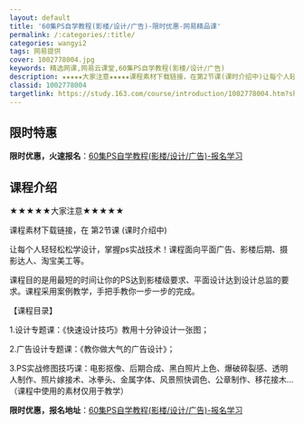 ```yaml
---
layout: default
title: '60集PS自学教程(影楼/设计/广告)-限时优惠-网易精品课'
permalink: /:categories/:title/
categories: wangyi2
tags: 网易提供
cover: 1002778004.jpg
keywords: 精选网课,网易云课堂,60集PS自学教程(影楼/设计/广告)
description: ★★★★★大家注意★★★★★课程素材下载链接，在第2节课(课时介绍中)让每个人轻轻松松学设计，掌握ps实战技术！课程面向
classid: 1002778004
targetlink: https://study.163.com/course/introduction/1002778004.htm?share=1&shareId=1025206652&utm_campaign=share&utm_medium=iphoneShare&utm_source=&utm_u=1025206652
---
```


## 限时特惠

**限时优惠，火速报名**：[60集PS自学教程(影楼/设计/广告)-报名学习](https://study.163.com/course/introduction/1002778004.htm?share=1&shareId=1025206652&utm_campaign=share&utm_medium=iphoneShare&utm_source=&utm_u=1025206652)

## 课程介绍

★★★★★大家注意★★★★★

课程素材下载链接，在 第2节课 (课时介绍中)



让每个人轻轻松松学设计，掌握ps实战技术！课程面向平面广告、影楼后期、摄影达人、淘宝美工等。

课程目的是用最短的时间让你的PS达到影楼级要求、平面设计达到设计总监的要求。课程采用案例教学，手把手教你一步一步的完成。





【课程目录】

1.设计专题课：《快速设计技巧》教用十分钟设计一张图；

2.广告设计专题课：《教你做大气的广告设计》； 

3.PS实战修图技巧课：电影抠像、后期合成、黑白照片上色、爆破碎裂感、透明人制作、照片嫁接术、冰拳头、金属字体、风景照快调色、公章制作、移花接木...（课程中使用的素材仅用于教学）

**限时优惠，报名地址**：[60集PS自学教程(影楼/设计/广告)-报名学习](https://study.163.com/course/introduction/1002778004.htm?share=1&shareId=1025206652&utm_campaign=share&utm_medium=iphoneShare&utm_source=&utm_u=1025206652)

